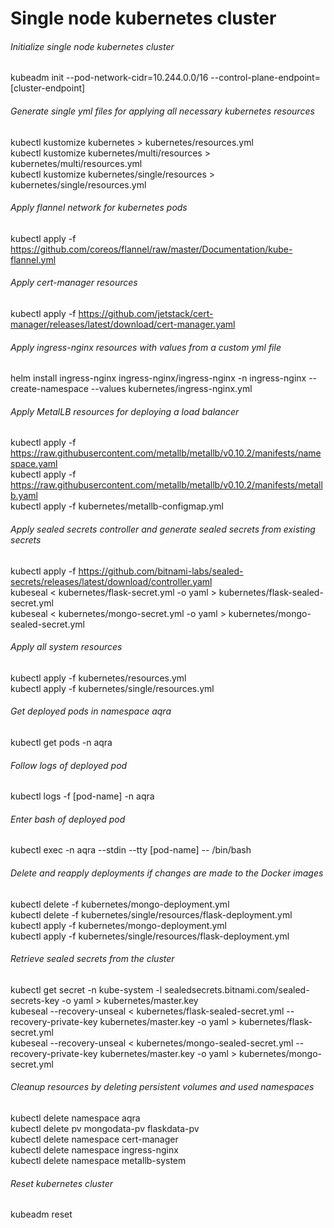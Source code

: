 # Single node kubernetes cluster

###### Initialize single node kubernetes cluster

kubeadm init --pod-network-cidr=10.244.0.0/16 --control-plane-endpoint=[cluster-endpoint]

###### Generate single yml files for applying all necessary kubernetes resources

kubectl kustomize kubernetes > kubernetes/resources.yml  
kubectl kustomize kubernetes/multi/resources > kubernetes/multi/resources.yml  
kubectl kustomize kubernetes/single/resources > kubernetes/single/resources.yml

###### Apply flannel network for kubernetes pods

kubectl apply -f https://github.com/coreos/flannel/raw/master/Documentation/kube-flannel.yml

###### Apply cert-manager resources

kubectl apply -f https://github.com/jetstack/cert-manager/releases/latest/download/cert-manager.yaml

###### Apply ingress-nginx resources with values from a custom yml file

helm install ingress-nginx ingress-nginx/ingress-nginx -n ingress-nginx --create-namespace --values
kubernetes/ingress-nginx.yml

###### Apply MetalLB resources for deploying a load balancer

kubectl apply -f https://raw.githubusercontent.com/metallb/metallb/v0.10.2/manifests/namespace.yaml  
kubectl apply -f https://raw.githubusercontent.com/metallb/metallb/v0.10.2/manifests/metallb.yaml  
kubectl apply -f kubernetes/metallb-configmap.yml

###### Apply sealed secrets controller and generate sealed secrets from existing secrets

kubectl apply -f https://github.com/bitnami-labs/sealed-secrets/releases/latest/download/controller.yaml  
kubeseal < kubernetes/flask-secret.yml -o yaml > kubernetes/flask-sealed-secret.yml  
kubeseal < kubernetes/mongo-secret.yml -o yaml > kubernetes/mongo-sealed-secret.yml

###### Apply all system resources

kubectl apply -f kubernetes/resources.yml  
kubectl apply -f kubernetes/single/resources.yml

###### Get deployed pods in namespace aqra

kubectl get pods -n aqra

###### Follow logs of deployed pod

kubectl logs -f [pod-name] -n aqra

###### Enter bash of deployed pod

kubectl exec -n aqra --stdin --tty [pod-name] -- /bin/bash

###### Delete and reapply deployments if changes are made to the Docker images

kubectl delete -f kubernetes/mongo-deployment.yml  
kubectl delete -f kubernetes/single/resources/flask-deployment.yml  
kubectl apply -f kubernetes/mongo-deployment.yml  
kubectl apply -f kubernetes/single/resources/flask-deployment.yml

###### Retrieve sealed secrets from the cluster

kubectl get secret -n kube-system -l sealedsecrets.bitnami.com/sealed-secrets-key -o yaml > kubernetes/master.key  
kubeseal --recovery-unseal < kubernetes/flask-sealed-secret.yml --recovery-private-key kubernetes/master.key -o yaml >
kubernetes/flask-secret.yml  
kubeseal --recovery-unseal < kubernetes/mongo-sealed-secret.yml --recovery-private-key kubernetes/master.key -o yaml >
kubernetes/mongo-secret.yml

###### Cleanup resources by deleting persistent volumes and used namespaces

kubectl delete namespace aqra  
kubectl delete pv mongodata-pv flaskdata-pv  
kubectl delete namespace cert-manager  
kubectl delete namespace ingress-nginx  
kubectl delete namespace metallb-system

###### Reset kubernetes cluster

kubeadm reset